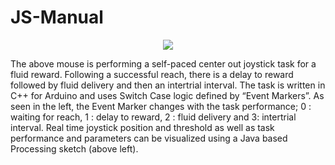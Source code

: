 # JS-Manual

<p align="center">
  <img src = "https://github.com/JS-Manual-GitHub/JS-Manual/blob/master/Demo/JSGithubDemo.gif">
</p>

<p style="text-align:center;">

The above mouse is performing a self-paced center out joystick task for a fluid reward. Following a successful reach, there is a delay to reward followed by fluid delivery and then an intertrial interval. The task is written in C++ for Arduino and uses Switch Case logic defined by “Event Markers”.  As seen in the left, the Event Marker changes with the task performance; 0 : waiting for reach,  1 : delay to reward, 2 : fluid delivery and 3: intertrial interval.
Real time joystick position and threshold as well as task performance and parameters can be visualized using a Java based Processing sketch (above left). 
</p>
